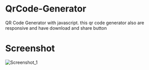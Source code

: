 # QrCode-Generator
 QR Code Generator with javascript. this qr code generator also are responsive and have download and share button
 # Screenshot

 ![Screenshot_1](https://github.com/Bxugur/QrCode-Generator/assets/103511917/24730fed-5582-4d69-8679-d6e605178150)
